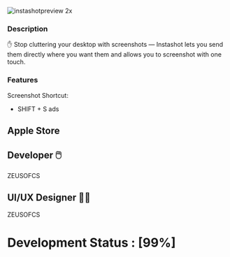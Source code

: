 

![instashotpreview 2x](https://cloud.githubusercontent.com/assets/19171147/26785612/4b9eeda6-49d1-11e7-85c4-532fec10ae6e.png)

### Description

✋ Stop cluttering your desktop with screenshots — Instashot lets you send them directly where you want them and allows you to screenshot with one touch.

### Features
  Screenshot Shortcut:
  - SHIFT + S 
  ads
  
## Apple Store 


## Developer  🖱️ 

ZEUSOFCS

## UI/UX Designer 👨‍🎨

ZEUSOFCS









# Development Status : [99%]
